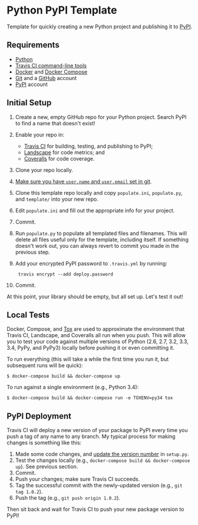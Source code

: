 # Python PyPI Template

Template for quickly creating a new Python project and publishing it to [PyPI](https://pypi.python.org/pypi).


## Requirements

- [Python](https://www.python.org/)
- [Travis CI command-line tools](https://rubygems.org/gems/travis)
- [Docker](https://www.docker.com/) and [Docker Compose](https://docs.docker.com/compose/)
- [Git](http://git-scm.com/) and a [GitHub](https://github.com/) account
- [PyPI](https://pypi.python.org/pypi) account


## Initial Setup

1. Create a new, empty GitHub repo for your Python project. Search PyPI to find a name that doesn't exist!
2. Enable your repo in:
    - [Travis CI](https://travis-ci.org) for building, testing, and publishing to PyPI;
    - [Landscape](https://landscape.io) for code metrics; and
    - [Coveralls](https://coveralls.io) for code coverage.
3. Clone your repo locally.
4. [Make sure you have `user.name` and `user.email` set in git](https://help.github.com/articles/setting-your-username-in-git/).
5. Clone this template repo locally and copy `populate.ini`, `populate.py`, and `template/` into your new repo.
6. Edit `populate.ini` and fill out the appropriate info for your project.
7. Commit.
8. Run `populate.py` to populate all templated files and filenames. This will delete all files useful only for the template, including itself. If something doesn't work out, you can always revert to commit you made in the previous step.
9. Add your encrypted PyPI password to `.travis.yml` by running:

        travis encrypt --add deploy.password

10. Commit.

At this point, your library should be empty, but all set up. Let's test it out!


## Local Tests

Docker, Compose, and [Tox](https://tox.readthedocs.org/en/latest/) are used to approximate the environment that Travis CI, Landscape, and Coveralls all run when you push. This will allow you to test your code against multiple versions of Python (2.6, 2.7, 3.2, 3.3, 3.4, PyPy, and PyPy3) locally before pushing it or even committing it.

To run everything (this will take a while the first time you run it, but subsequent runs will be quick):

```
$ docker-compose build && docker-compose up
```

To run against a single environment (e.g., Python 3.4):

```
$ docker-compose build && docker-compose run -e TOXENV=py34 tox
```


## PyPI Deployment

Travis CI will deploy a new version of your package to PyPI every time you push a tag of any name to any branch. My typical process for making changes is something like this:

1. Made some code changes, and [update the version number](http://semver.org/) in `setup.py`.
2. Test the changes locally (e.g., `docker-compose build && docker-compose up`). See previous section.
3. Commit.
4. Push your changes; make sure Travis CI succeeds.
5. Tag the successful commit with the newly-updated version (e.g., `git tag 1.0.2`).
6. Push the tag (e.g., `git push origin 1.0.2`).

Then sit back and wait for Travis CI to push your new package version to PyPI!
